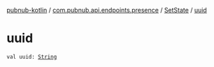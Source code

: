 [pubnub-kotlin](../../index.md) / [com.pubnub.api.endpoints.presence](../index.md) / [SetState](index.md) / [uuid](./uuid.md)

# uuid

`val uuid: `[`String`](https://kotlinlang.org/api/latest/jvm/stdlib/kotlin/-string/index.html)